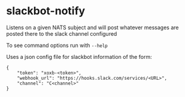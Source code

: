 # slackbot-notify
Listens on a given NATS subject and will post whatever messages are posted there to the slack channel configured

To see command options run with `--help` 

Uses a json config file for slackbot information of the form:

```
{
	"token": "xoxb-<token>",
	"webhook_url": "https://hooks.slack.com/services/<URL>",
	"channel": "C<channel>"
}
```

